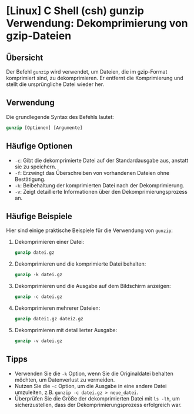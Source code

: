 # [Linux] C Shell (csh) gunzip Verwendung: Dekomprimierung von gzip-Dateien

## Übersicht
Der Befehl `gunzip` wird verwendet, um Dateien, die im gzip-Format komprimiert sind, zu dekomprimieren. Er entfernt die Komprimierung und stellt die ursprüngliche Datei wieder her.

## Verwendung
Die grundlegende Syntax des Befehls lautet:

```csh
gunzip [Optionen] [Argumente]
```

## Häufige Optionen
- `-c`: Gibt die dekomprimierte Datei auf der Standardausgabe aus, anstatt sie zu speichern.
- `-f`: Erzwingt das Überschreiben von vorhandenen Dateien ohne Bestätigung.
- `-k`: Beibehaltung der komprimierten Datei nach der Dekomprimierung.
- `-v`: Zeigt detaillierte Informationen über den Dekomprimierungsprozess an.

## Häufige Beispiele
Hier sind einige praktische Beispiele für die Verwendung von `gunzip`:

1. Dekomprimieren einer Datei:
   ```csh
   gunzip datei.gz
   ```

2. Dekomprimieren und die komprimierte Datei behalten:
   ```csh
   gunzip -k datei.gz
   ```

3. Dekomprimieren und die Ausgabe auf dem Bildschirm anzeigen:
   ```csh
   gunzip -c datei.gz
   ```

4. Dekomprimieren mehrerer Dateien:
   ```csh
   gunzip datei1.gz datei2.gz
   ```

5. Dekomprimieren mit detaillierter Ausgabe:
   ```csh
   gunzip -v datei.gz
   ```

## Tipps
- Verwenden Sie die `-k` Option, wenn Sie die Originaldatei behalten möchten, um Datenverlust zu vermeiden.
- Nutzen Sie die `-c` Option, um die Ausgabe in eine andere Datei umzuleiten, z.B. `gunzip -c datei.gz > neue_datei`.
- Überprüfen Sie die Größe der dekomprimierten Datei mit `ls -lh`, um sicherzustellen, dass der Dekomprimierungsprozess erfolgreich war.